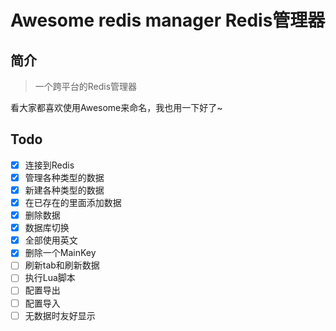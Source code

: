 # Awesome redis manager Redis管理器

## 简介

> 一个跨平台的Redis管理器

看大家都喜欢使用Awesome来命名，我也用一下好了~


## Todo

- [x] 连接到Redis
- [x] 管理各种类型的数据
- [x] 新建各种类型的数据
- [x] 在已存在的里面添加数据
- [x] 删除数据
- [x] 数据库切换
- [x] 全部使用英文
- [x] 删除一个MainKey
- [ ] 刷新tab和刷新数据
- [ ] 执行Lua脚本
- [ ] 配置导出
- [ ] 配置导入
- [ ] 无数据时友好显示
